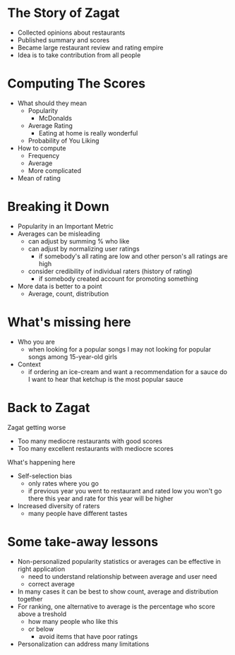 # The Story of Zagat

- Collected opinions about restaurants
- Published summary and scores
- Became large restaurant review and rating empire
- Idea is to take contribution from all people


# Computing The Scores

- What should they mean
    - Popularity
        - McDonalds
    - Average Rating
        - Eating at home is really wonderful
    - Probability of You Liking
- How to compute
    - Frequency
    - Average
    - More complicated
- Mean of rating


# Breaking it Down

- Popularity in an Important Metric
- Averages can be misleading
    - can adjust by summing % who like
    - can adjust by normalizing user ratings
        - if somebody's all rating are low and other person's all ratings are high
    - consider credibility of individual raters (history of rating)
        - if somebody created account for promoting something
- More data is better to a point
    - Average, count, distribution


# What's missing here

- Who you are
    - when looking for a popular songs I may not looking for popular songs among 15-year-old girls
- Context
    - if ordering an ice-cream and want a recommendation for a sauce do I want to hear that ketchup is the most popular sauce


# Back to Zagat

Zagat getting worse

- Too many mediocre restaurants with good scores
- Too many excellent restaurants with mediocre scores

What's happening here

- Self-selection bias
    - only rates where you go
    - if previous year you went to restaurant and rated low you won't go there this year and rate for this year will be higher
- Increased diversity of raters
    - many people have different tastes


# Some take-away lessons

- Non-personalized popularity statistics or averages can be effective in right application
    - need to understand relationship between average and user need
    - correct average
- In many cases it can be best to show count, average and distribution together
- For ranking, one alternative to average is the percentage who score above a treshold
    - how many people who like this
    - or below
        - avoid items that have poor ratings
- Personalization can address many limitations

